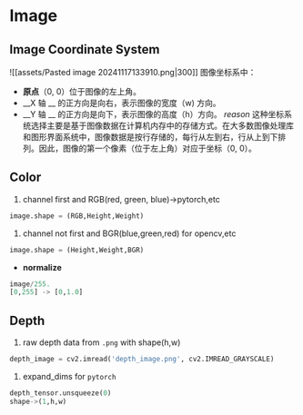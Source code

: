 # Image

## Image Coordinate System

![[assets/Pasted image 20241117133910.png|300]]
图像坐标系中：

- __原点__（0, 0）位于图像的左上角。
- __X 轴 __ 的正方向是向右，表示图像的宽度（w) 方向。
- __Y 轴 __ 的正方向是向下，表示图像的高度（h）方向。
  _reason_
  这种坐标系统选择主要是基于图像数据在计算机内存中的存储方式。在大多数图像处理库和图形界面系统中，图像数据是按行存储的，每行从左到右，行从上到下排列。因此，图像的第一个像素（位于左上角）对应于坐标（0, 0）。

## Color

1. channel first and RGB(red, green, blue)->pytorch,etc

```python
image.shape = (RGB,Height,Weight)
```

1. channel not first and BGR(blue,green,red) for opencv,etc

```python
image.shape = (Height,Weight,BGR)
```

- __normalize__

```python
image/255.
[0,255] -> [0,1.0]
```

## Depth

1. raw depth data from `.png` with shape(h,w)

```python
depth_image = cv2.imread('depth_image.png', cv2.IMREAD_GRAYSCALE)
```

1. expand_dims for `pytorch`

```python
depth_tensor.unsqueeze(0)
shape->(1,h,w)
```
